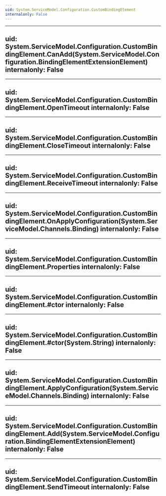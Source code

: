 ```yaml
---
uid: System.ServiceModel.Configuration.CustomBindingElement
internalonly: False
---
```


---
uid: System.ServiceModel.Configuration.CustomBindingElement.CanAdd(System.ServiceModel.Configuration.BindingElementExtensionElement)
internalonly: False
---

---
uid: System.ServiceModel.Configuration.CustomBindingElement.OpenTimeout
internalonly: False
---

---
uid: System.ServiceModel.Configuration.CustomBindingElement.CloseTimeout
internalonly: False
---

---
uid: System.ServiceModel.Configuration.CustomBindingElement.ReceiveTimeout
internalonly: False
---

---
uid: System.ServiceModel.Configuration.CustomBindingElement.OnApplyConfiguration(System.ServiceModel.Channels.Binding)
internalonly: False
---

---
uid: System.ServiceModel.Configuration.CustomBindingElement.Properties
internalonly: False
---

---
uid: System.ServiceModel.Configuration.CustomBindingElement.#ctor
internalonly: False
---

---
uid: System.ServiceModel.Configuration.CustomBindingElement.#ctor(System.String)
internalonly: False
---

---
uid: System.ServiceModel.Configuration.CustomBindingElement.ApplyConfiguration(System.ServiceModel.Channels.Binding)
internalonly: False
---

---
uid: System.ServiceModel.Configuration.CustomBindingElement.Add(System.ServiceModel.Configuration.BindingElementExtensionElement)
internalonly: False
---

---
uid: System.ServiceModel.Configuration.CustomBindingElement.SendTimeout
internalonly: False
---
